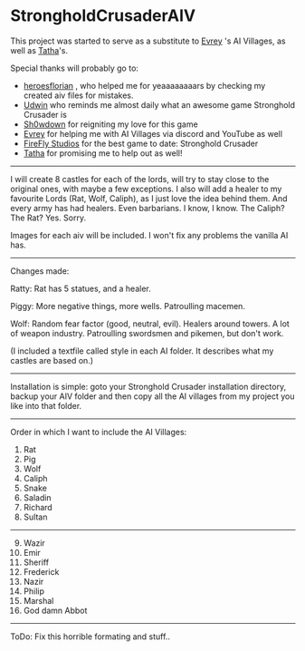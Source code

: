 # StrongholdCrusaderAIV
This project was started to serve as a substitute to [Evrey](https://github.com/Evrey) 's AI Villages, as well as [Tatha](https://www.youtube.com/channel/UC4BrhBzHp1ymnczlkdKcSkg)'s.

Special thanks will probably go to:
 -  [heroesflorian](https://github.com/heroesflorian) , who helped me for yeaaaaaaaars
    by checking my created aiv files for mistakes.
 -  [Udwin](https://www.youtube.com/user/UdwinLP) who reminds me almost daily what an awesome game Stronghold Crusader is
 -  [Sh0wdown](https://github.com/Sh0wdown) for reigniting my love for this game
 -  [Evrey](https://github.com/Evrey) for helping me with AI Villages via discord and YouTube as well
 -  [FireFly Studios](https://fireflyworlds.com) for the best game to date: Stronghold Crusader
 -  [Tatha](https://www.youtube.com/channel/UC4BrhBzHp1ymnczlkdKcSkg) for promising me to help out as well!
 
 
 -------

I will create 8 castles for each of the lords, will try to stay close to the original ones,
with maybe a few exceptions. I also will add a healer to my favourite Lords (Rat, Wolf, Caliph), as I just love
the idea behind them. And every army has had healers.
Even barbarians. I know, I know. The Caliph? The Rat? Yes. Sorry.

Images for each aiv will be included.
I won't fix any problems the vanilla AI has.

-------

Changes made:

Ratty: Rat has 5 statues, and a healer. 

Piggy: More negative things, more wells. Patroulling macemen. 

Wolf: Random fear factor (good, neutral, evil). Healers around towers. A lot of weapon industry. Patroulling swordsmen and pikemen, but don't work.

(I included a textfile called style in each AI folder. It describes what my castles are based on.)


------


Installation is simple: goto your Stronghold Crusader installation directory, backup your AIV folder and then copy all the AI villages from my project you like into that folder.

------

Order in which I want to include the AI Villages:

1. Rat
2. Pig
3. Wolf
4. Caliph
5. Snake
6. Saladin
7. Richard
8. Sultan
-----
9. Wazir
10. Emir
11. Sheriff
12. Frederick
13. Nazir
14. Philip
15. Marshal
16. God damn Abbot


--------

ToDo: Fix this horrible formating and stuff..
